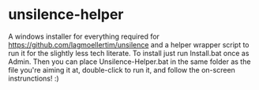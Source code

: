 # unsilence-helper
A windows installer for everything required for https://github.com/lagmoellertim/unsilence and a helper wrapper script to run it for the slightly less tech literate. To install just run Install.bat once as Admin. Then you can place Unsilence-Helper.bat in the same folder as the file you're aiming it at, double-click to run it, and follow the on-screen instrunctions! :)
